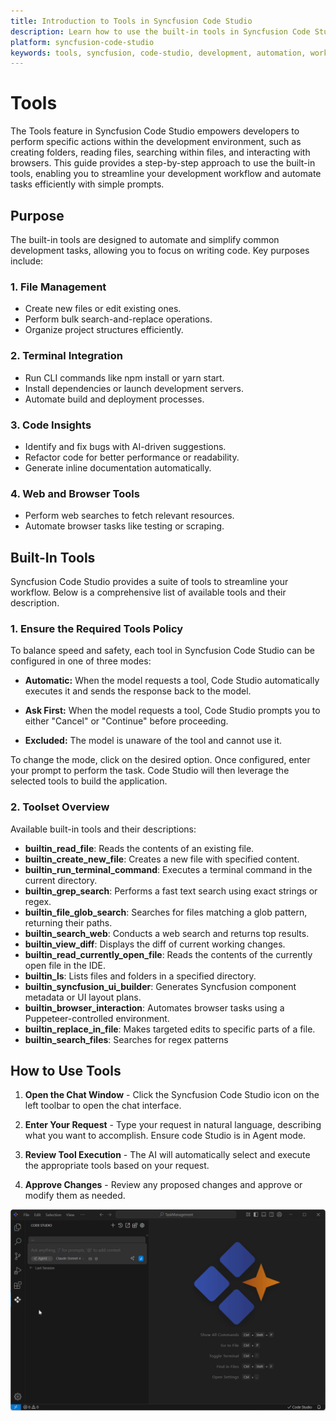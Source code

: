 ```yaml
---
title: Introduction to Tools in Syncfusion Code Studio
description: Learn how to use the built-in tools in Syncfusion Code Studio to streamline your development workflow and automate tasks efficiently.
platform: syncfusion-code-studio
keywords: tools, syncfusion, code-studio, development, automation, workflow, built-in-tools
---
```


# Tools

 The Tools feature in Syncfusion Code Studio empowers developers to perform specific actions within the development environment, such as creating folders, reading files, searching within files, and interacting with browsers. This guide provides a step-by-step approach to use the built-in tools, enabling you to streamline your development workflow and automate tasks efficiently with simple prompts.

## Purpose

The built-in tools are designed to automate and simplify common development tasks, allowing you to focus on writing code. Key purposes include:
### 1. File Management
- Create new files or edit existing ones.
- Perform bulk search-and-replace operations.
- Organize project structures efficiently.
### 2. Terminal Integration
- Run CLI commands like npm install or yarn start.
- Install dependencies or launch development servers.
- Automate build and deployment processes.
### 3. Code Insights
- Identify and fix bugs with AI-driven suggestions.
- Refactor code for better performance or readability.
- Generate inline documentation automatically.
### 4. Web and Browser Tools
- Perform web searches to fetch relevant resources.
- Automate browser tasks like testing or scraping.

## Built-In Tools

Syncfusion Code Studio provides a suite of tools to streamline your workflow. Below is a comprehensive list of available tools and their description.
 
### 1. Ensure the Required Tools Policy

To balance speed and safety, each tool in Syncfusion Code Studio can be configured in one of three modes:
- **Automatic:** When the model requests a tool, Code Studio automatically executes it and sends the response back to the model.

- **Ask First:** When the model requests a tool, Code Studio prompts you to either "Cancel" or "Continue" before proceeding.

- **Excluded:** The model is unaware of the tool and cannot use it.

 To change the mode, click on the desired option. Once configured, enter your prompt to perform the task. Code Studio will then leverage the selected tools to build the application.

### 2. Toolset Overview

Available built-in tools and their descriptions:

- **builtin_read_file**: Reads the contents of an existing file.
- **builtin_create_new_file**: Creates a new file with specified content.
- **builtin_run_terminal_command**: Executes a terminal command in the current directory.
- **builtin_grep_search**: Performs a fast text search using exact strings or regex.
- **builtin_file_glob_search**: Searches for files matching a glob pattern, returning their paths.
- **builtin_search_web**: Conducts a web search and returns top results.
- **builtin_view_diff**: Displays the diff of current working changes.
- **builtin_read_currently_open_file**: Reads the contents of the currently open file in the IDE.
- **builtin_ls**: Lists files and folders in a specified directory.
- **builtin_syncfusion_ui_builder**: Generates Syncfusion component metadata or UI layout plans.
- **builtin_browser_interaction**: Automates browser tasks using a Puppeteer-controlled environment.
- **builtin_replace_in_file**: Makes targeted edits to specific parts of a file.
- **builtin_search_files**: Searches for regex patterns

## How to Use Tools

1. **Open the Chat Window** - Click the Syncfusion Code Studio icon on the left toolbar to open the chat interface.

2. **Enter Your Request** - Type your request in natural language, describing what you want to accomplish. Ensure code Studio is in Agent mode.

3. **Review Tool Execution** - The AI will automatically select and execute the appropriate tools based on your request.

4. **Approve Changes** - Review any proposed changes and approve or modify them as needed.

<img src="../reference-images/Tools.gif" alt="Tools" >



